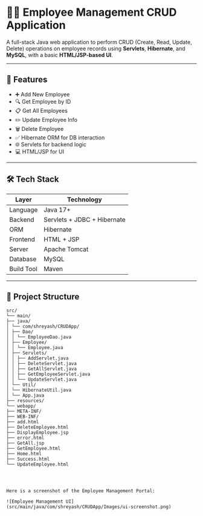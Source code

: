 
# 🧑‍💼 Employee Management CRUD Application

A full-stack Java web application to perform CRUD (Create, Read, Update, Delete) operations on employee records using **Servlets**, **Hibernate**, and **MySQL**, with a basic **HTML/JSP-based UI**.

---

## 🚀 Features

- ➕ Add New Employee
- 🔍 Get Employee by ID
- 📋 Get All Employees
- ✏️ Update Employee Info
- 🗑️ Delete Employee
- ✅ Hibernate ORM for DB interaction
- 🌐 Servlets for backend logic
- 💻 HTML/JSP for UI

---

## 🛠️ Tech Stack

| Layer       | Technology         |
|-------------|--------------------|
| Language    | Java 17+           |
| Backend     | Servlets + JDBC + Hibernate |
| ORM         | Hibernate          |
| Frontend    | HTML + JSP         |
| Server      | Apache Tomcat      |
| Database    | MySQL              |
| Build Tool  | Maven              |

---

## 📁 Project Structure
 ``` 
src/
└── main/
├── java/
│ └── com/shreyash/CRUDApp/
│ ├── Dao/
│ │ └── EmployeeDao.java
│ ├── Employee/
│ │ └── Employee.java
│ ├── Servlets/
│ │ ├── AddServlet.java
│ │ ├── DeleteServlet.java
│ │ ├── GetAllServlet.java
│ │ ├── GetEmployeeServlet.java
│ │ └── UpdateServlet.java
│ └── Util/
│ └── HibernateUtil.java
│ └── App.java
├── resources/
└── webapp/
├── META-INF/
├── WEB-INF/
├── add.html
├── DeleteEmployee.html
├── DisplayEmployee.jsp
├── error.html
├── GetAll.jsp
├── GetEmployee.html
├── Home.html
├── Success.html
└── UpdateEmployee.html




Here is a screenshot of the Employee Management Portal:

![Employee Management UI](src/main/java/com/shreyash/CRUDApp/Images/ui-screenshot.png)



